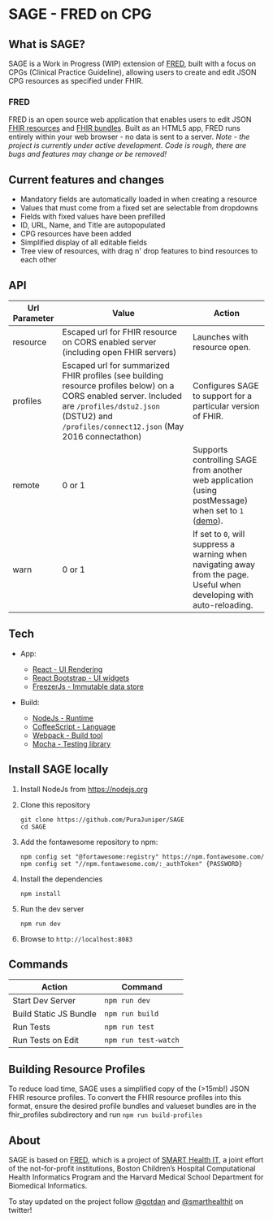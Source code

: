 # SAGE - FRED on CPG 

## What is SAGE?

SAGE is a Work in Progress (WIP) extension of [FRED](https://github.com/smart-on-fhir/fred), built with a focus on CPGs (Clinical Practice Guideline), allowing users to create and edit JSON CPG resources as specified under FHIR. 

### FRED
FRED is an open source web application that enables users to edit JSON [FHIR resources](https://www.hl7.org/fhir/resourcelist.html) and [FHIR bundles](https://www.hl7.org/fhir/bundle.html). Built as an HTML5 app, FRED runs entirely within your web browser - no data is sent to a server. *Note - the project is currently under active development. Code is rough, there are bugs and features may change or be removed!*  


## Current features and changes
- Mandatory fields are automatically loaded in when creating a resource
- Values that must come from a fixed set are selectable from dropdowns
- Fields with fixed values have been prefilled
- ID, URL, Name, and Title are autopopulated
- CPG resources have been added
- Simplified display of all editable fields
- Tree view of resources, with drag n' drop features to bind resources to each other


## API
| Url Parameter | Value | Action |
| ------------- | ----- | ------ |
| resource | Escaped url for FHIR resource on CORS enabled server (including open FHIR servers) | Launches with resource open. |
| profiles | Escaped url for summarized FHIR profiles (see building resource profiles below) on a CORS enabled server. Included are ```/profiles/dstu2.json``` (DSTU2) and ```/profiles/connect12.json``` (May 2016 connectathon) | Configures SAGE to support for a particular version of FHIR.|
| remote | 0 or 1 | Supports controlling SAGE from another web application (using postMessage) when set to ```1``` ([demo](http://docs.smarthealthit.org/fred/messaging-demo.html)). |
| warn | 0 or 1 | If set to ```0```, will suppress a warning when navigating away from the page. Useful when developing with auto-reloading. |

## Tech
- App:
    - [React - UI Rendering](https://facebook.github.io/react/)
    - [React Bootstrap - UI widgets](https://react-bootstrap.github.io/)
    - [FreezerJs - Immutable data store](https://github.com/arqex/freezer)

- Build:
    - [NodeJs - Runtime](https://nodejs.org/)
    - [CoffeeScript - Language](http://coffeescript.org/)
    - [Webpack - Build tool](https://webpack.github.io/)
    - [Mocha - Testing library](https://mochajs.org/)

## Install SAGE locally
1. Install NodeJs from https://nodejs.org

2. Clone this repository
    
    ```
    git clone https://github.com/PuraJuniper/SAGE
    cd SAGE
    ```

3. Add the fontawesome repository to npm:
    ```
    npm config set "@fortawesome:registry" https://npm.fontawesome.com/
    npm config set "//npm.fontawesome.com/:_authToken" {PASSWORD}
    ```
    
4. Install the dependencies
    
    ```
    npm install
    ```
    
5. Run the dev server

    ```
    npm run dev
    ```
    
6. Browse to ```http://localhost:8083```

## Commands
| Action | Command |
| ------ | ------- |
| Start Dev Server | ```npm run dev``` |
| Build Static JS Bundle | ```npm run build``` |
| Run Tests | ```npm run test``` |
| Run Tests on Edit | ```npm run test-watch``` |

## Building Resource Profiles
To reduce load time, SAGE uses a simplified copy of the (>15mb!) JSON FHIR resource profiles. To convert the FHIR resource profiles into this format, ensure the desired profile bundles and valueset bundles are in the fhir_profiles subdirectory and run ```npm run build-profiles```

## About
SAGE is based on [FRED](https://github.com/smart-on-fhir/fred), which is a project of [SMART Health IT](http://smarthealthit.org), a joint effort of the not-for-profit institutions, Boston Children’s Hospital Computational Health Informatics Program and the Harvard Medical School Department for Biomedical Informatics.

To stay updated on the project follow [@gotdan](https://twitter.com/intent/user?screen_name=gotdan) and [@smarthealthit](https://twitter.com/intent/user?screen_name=smarthealthit) on twitter!
